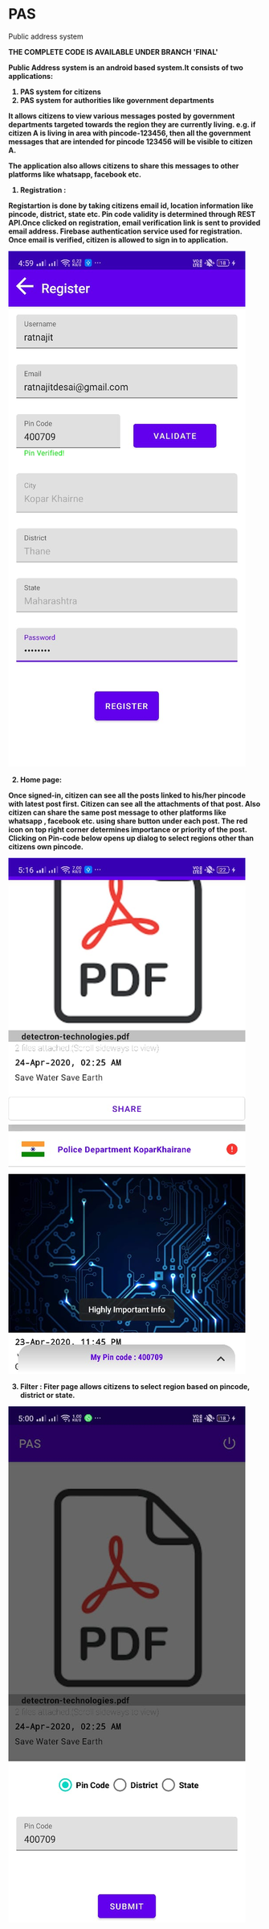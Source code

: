 # PAS
Public address system

<b>THE COMPLETE CODE IS AVAILABLE UNDER BRANCH 'FINAL'<b>

Public Address system is an android based system.It consists of two applications:
1) PAS system for citizens
2) PAS system for authorities like government departments

It allows citizens to view various messages posted by government departments targeted towards the region they are currently living. 
e.g. if citizen A is living in area with pincode-123456, then all the government messages that are intended for pincode 123456 will be visible to citizen A.

The application also allows citizens to share this messages to other platforms like whatsapp, facebook etc.

1) Registration :

Registartion is done by taking citizens email id, location information like pincode, district, state etc.
Pin code validity is determined through REST API.Once clicked on registration, email verification link is sent to provided email address.  <b>Firebase authentication</b> service used for registration.
Once email is verified, citizen is allowed to sign in to application.

![](registration_page.jpeg)


2) Home page:

Once signed-in, citizen can see all the posts linked to his/her pincode with latest post first.
Citizen can see all the attachments of that post. Also citizen can share the same post message to other platforms like whatsapp , facebook etc. using share button under each post.
The red icon on top right corner determines importance or priority of the post.
Clicking on Pin-code below opens up dialog to select regions other than citizens own pincode. 

![](home_page1.jpeg)


3) Filter :
Fiter page allows citizens to select region based on pincode, district or state.

![](filter_page.jpeg)

